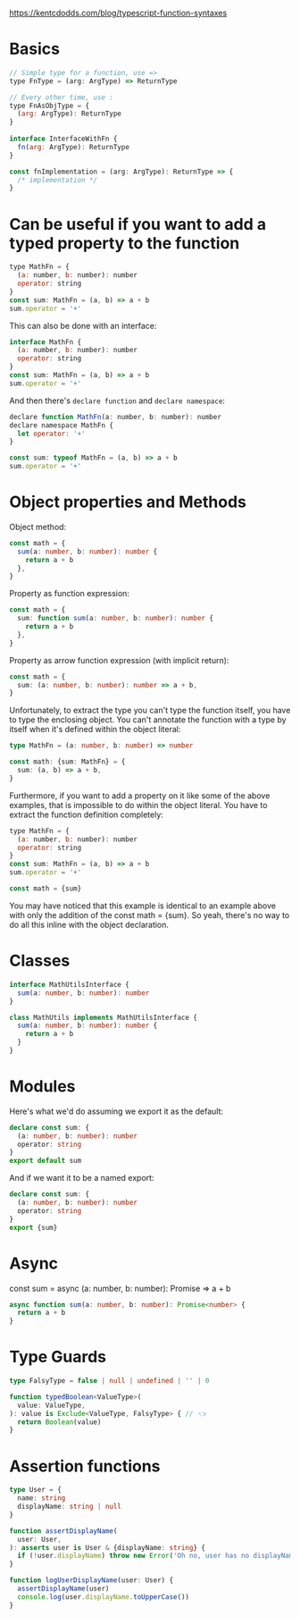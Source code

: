 https://kentcdodds.com/blog/typescript-function-syntaxes

# Basics

```js
// Simple type for a function, use =>
type FnType = (arg: ArgType) => ReturnType

// Every other time, use :
type FnAsObjType = {
  (arg: ArgType): ReturnType
}
  
interface InterfaceWithFn {
  fn(arg: ArgType): ReturnType
}

const fnImplementation = (arg: ArgType): ReturnType => {
  /* implementation */
}
```

# Can be useful if you want to add a typed property to the function

```js
type MathFn = {
  (a: number, b: number): number
  operator: string
}
const sum: MathFn = (a, b) => a + b
sum.operator = '+'
```

This can also be done with an interface:

```js
interface MathFn {
  (a: number, b: number): number
  operator: string
}
const sum: MathFn = (a, b) => a + b
sum.operator = '+'
```

And then there's `declare function` and `declare namespace`:

```js
declare function MathFn(a: number, b: number): number
declare namespace MathFn {
  let operator: '+'
}

const sum: typeof MathFn = (a, b) => a + b
sum.operator = '+'
```

# Object properties and Methods

Object method:

```ts
const math = {
  sum(a: number, b: number): number {
    return a + b
  },
}
```

Property as function expression:

```ts
const math = {
  sum: function sum(a: number, b: number): number {
    return a + b
  },
}
```

Property as arrow function expression (with implicit return):

```ts
const math = {
  sum: (a: number, b: number): number => a + b,
}
```

Unfortunately, to extract the type you can't type the function itself, you have to type the enclosing object. You can't annotate the function with a type by itself when it's defined within the object literal:

```ts
type MathFn = (a: number, b: number) => number

const math: {sum: MathFn} = {
  sum: (a, b) => a + b,
}
```

Furthermore, if you want to add a property on it like some of the above examples, that is impossible to do within the object literal. You have to extract the function definition completely:

```js
type MathFn = {
  (a: number, b: number): number
  operator: string
}
const sum: MathFn = (a, b) => a + b
sum.operator = '+'

const math = {sum}
```

You may have noticed that this example is identical to an example above with only the addition of the const math = {sum}. So yeah, there's no way to do all this inline with the object declaration.

# Classes

```ts
interface MathUtilsInterface {
  sum(a: number, b: number): number
}

class MathUtils implements MathUtilsInterface {
  sum(a: number, b: number): number {
    return a + b
  }
}
```

# Modules

Here's what we'd do assuming we export it as the default:

```ts
declare const sum: {
  (a: number, b: number): number
  operator: string
}
export default sum
```

And if we want it to be a named export:

```ts
declare const sum: {
  (a: number, b: number): number
  operator: string
}
export {sum}
```

# Async 

const sum = async (a: number, b: number): Promise<number> => a + b

```ts
async function sum(a: number, b: number): Promise<number> {
  return a + b
}
```

# Type Guards

```ts
type FalsyType = false | null | undefined | '' | 0

function typedBoolean<ValueType>(
  value: ValueType,
): value is Exclude<ValueType, FalsyType> { // 👈
  return Boolean(value)
}
```

# Assertion functions

```ts
type User = {
  name: string
  displayName: string | null
}

function assertDisplayName(
  user: User,
): asserts user is User & {displayName: string} {
  if (!user.displayName) throw new Error('Oh no, user has no displayName')
}

function logUserDisplayName(user: User) {
  assertDisplayName(user)
  console.log(user.displayName.toUpperCase())
}
```